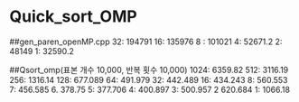 # Quick_sort_OMP

##gen_paren_openMP.cpp
32:	194791
16:  	135976
8 :   	101021
4:    	52671.2
2:    	48149
1:    	32590.2

##Qsort_omp(표본 개수 10,000, 반복 횟수 10,000)
1024:	6359.82
512:	3116.19
256:	1316.14
128:	677.089
64:	491.979
32:	442.489
16:	434.243
8:	560.553
7:	456.585
6.	378.75
5:	377.706
4:	400.897
3:	500.957
2	620.684
1:	1066.18
